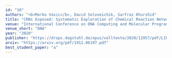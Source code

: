 ```yaml
---
id: "10"
authors: "<b>Marko Vasic</b>, David Soloveichik, Sarfraz Khurshid"
title: "CRNs Exposed: Systematic Exploration of Chemical Reaction Networks"
venue: "International Conference on DNA Computing and Molecular Programming"
venue_short: "DNA"
year: "2020"
publisher: "https://drops.dagstuhl.de/opus/volltexte/2020/12957/pdf/LIPIcs-DNA-2020-4.pdf"
arxiv: "https://arxiv.org/pdf/1912.06197.pdf"
best_student_paper: "a"
---
```

